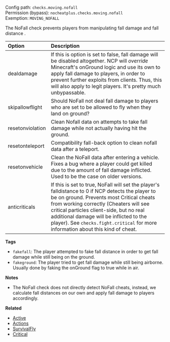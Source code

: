 Config path: `checks.moving.nofall`  
Permission (bypass): `nocheatplus.checks.moving.nofall`  
Exemption: `MOVING_NOFALL`  

The NoFall check prevents players from manipulating fall damage and fall distance . 

| Option              | Description |
| :------------------ | :---------- |
| dealdamage          | If this is option is set to false, fall damage will be disabled altogether. NCP will *override* Minecraft's onGround logic and use its own to apply fall damage to players, in order to prevent further exploits from clients. Thus, this will also apply to legit players. It's pretty much unbypassable. |
| skipallowflight     | Should NoFall not deal fall damage to players who are set to be allowed to fly when they land on ground?|
| resetonviolation    | Clean Nofall data on attempts to take fall damage while not actually having hit the ground. |
| resetonteleport     | Compatibility fall-back option to clean nofall data after a teleport. |
| resetonvehicle      | Clean the NoFall data after entering a vehicle. Fixes a bug where a player could get killed due to the amount of fall damage inflicted. Used to be the case on older versions. |
| anticriticals       | If this is set to true, NoFall will set the player's falldistance to 0 if NCP detects the player to be on ground. Prevents most Critical cheats from working correctly (Cheaters will see critical particles client-side, but no real additional damage will be inflicted to the player). See `checks.fight.critical` for more information about this kind of cheat. |

**Tags**
* `fakefall`: The player attempted to fake fall distance in order to get fall damage while still being on the ground.
* `fakeground`: The player tried to get fall damage while still being airborne. Usually done by faking the onGround flag to true while in air.

**Notes**
* The NoFall check does not directly detect NoFall cheats, instead, we calculate fall distances on our own and apply fall damage to players accordingly.

**Related**  
* [Active](https://github.com/Updated-NoCheatPlus/Docs/blob/master/Settings/General.md#active)
* [Actions](https://github.com/Updated-NoCheatPlus/Docs/blob/master/Settings/General.md#actions)
* [SurvivalFly](https://github.com/Updated-NoCheatPlus/Docs/blob/master/Settings/Checks/%5BMoving%5D-Survivalfly.md)
* [Critical](https://github.com/Updated-NoCheatPlus/Docs/edit/master/Settings/Checks/%5BFight%5D-Criticals.md)
